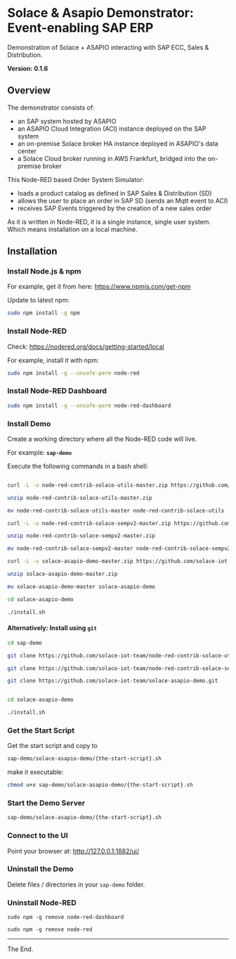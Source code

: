 # Solace & Asapio Demonstrator: Event-enabling SAP ERP

Demonstration of Solace + ASAPIO interacting with SAP ECC, Sales & Distribution.

**Version: 0.1.6**

## Overview

The demonstrator consists of:
- an SAP system hosted by ASAPIO
- an ASAPIO Cloud Integration (ACI) instance deployed on the SAP system
- an on-premise Solace broker HA instance deployed in ASAPIO's data center
- a Solace Cloud broker running in AWS Frankfurt, bridged into the on-premise broker

This Node-RED based Order System Simulator:
- loads a product catalog as defined in SAP Sales & Distribution (SD)
- allows the user to place an order in SAP SD (sends an Mqtt event to ACI)
- receives SAP Events triggered by the creation of a new sales order

As it is written in Node-RED, it is a single instance, single user system.
Which means installation on a local machine.

## Installation

### Install Node.js & npm

For example, get it from here: https://www.npmjs.com/get-npm

Update to latest npm:
```bash
sudo npm install -g npm
```

### Install Node-RED

Check: https://nodered.org/docs/getting-started/local

For example, install it with npm:
```bash
sudo npm install -g --unsafe-perm node-red
```

### Install Node-RED Dashboard

```bash
sudo npm install -g --unsafe-perm node-red-dashboard
```

### Install Demo

Create a working directory where all the Node-RED code will live.

For example: **``sap-demo``**

Execute the following commands in a bash shell:

```bash

curl -L -o node-red-contrib-solace-utils-master.zip https://github.com/solace-iot-team/node-red-contrib-solace-utils/archive/master.zip

unzip node-red-contrib-solace-utils-master.zip

mv node-red-contrib-solace-utils-master node-red-contrib-solace-utils

curl -L -o node-red-contrib-solace-sempv2-master.zip https://github.com/solace-iot-team/node-red-contrib-solace-sempv2/archive/master.zip

unzip node-red-contrib-solace-sempv2-master.zip

mv node-red-contrib-solace-sempv2-master node-red-contrib-solace-sempv2

curl -L -o solace-asapio-demo-master.zip https://github.com/solace-iot-team/solace-asapio-demo/archive/master.zip

unzip solace-asapio-demo-master.zip

mv solace-asapio-demo-master solace-asapio-demo

cd solace-asapio-demo

./install.sh


```

#### Alternatively: Install using `git`

```bash
cd sap-demo
```
```bash
git clone https://github.com/solace-iot-team/node-red-contrib-solace-utils.git
```
```bash
git clone https://github.com/solace-iot-team/node-red-contrib-solace-sempv2.git
```
```bash
git clone https://github.com/solace-iot-team/solace-asapio-demo.git
```
```bash

cd solace-asapio-demo

./install.sh

```

### Get the Start Script

Get the start script and copy to

```bash
sap-demo/solace-asapio-demo/{the-start-script}.sh
```
make it executable:

```bash
chmod u+x sap-demo/solace-asapio-demo/{the-start-script}.sh
```

### Start the Demo Server

```bash
sap-demo/solace-asapio-demo/{the-start-script}.sh
```

### Connect to the UI

Point your browser at: http://127.0.0.1:1882/ui/

### Uninstall the Demo

Delete files / directories in your `sap-demo` folder.

### Uninstall Node-RED

```
sudo npm -g remove node-red-dashboard

sudo npm -g remove node-red

```

---
The End.
